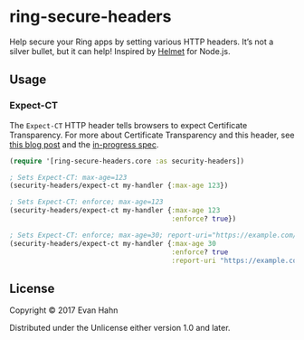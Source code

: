 # ring-secure-headers

Help secure your Ring apps by setting various HTTP headers. It’s not a silver bullet, but it can help! Inspired by [Helmet](https://helmetjs.github.io/) for Node.js.

## Usage

### Expect-CT

The `Expect-CT` HTTP header tells browsers to expect Certificate Transparency. For more about Certificate Transparency and this header, see [this blog post](https://scotthelme.co.uk/a-new-security-header-expect-ct/) and the [in-progress spec](https://datatracker.ietf.org/doc/draft-stark-expect-ct).

```clojure
(require '[ring-secure-headers.core :as security-headers])

; Sets Expect-CT: max-age=123
(security-headers/expect-ct my-handler {:max-age 123})

; Sets Expect-CT: enforce; max-age=123
(security-headers/expect-ct my-handler {:max-age 123
                                        :enforce? true})

; Sets Expect-CT: enforce; max-age=30; report-uri="https://example.com/report"
(security-headers/expect-ct my-handler {:max-age 30
                                        :enforce? true
                                        :report-uri "https://example.com/report"})
```

## License

Copyright © 2017 Evan Hahn

Distributed under the Unlicense either version 1.0 and later.
